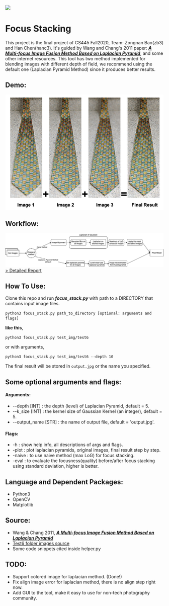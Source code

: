 ![](https://visitor-badge.glitch.me/badge?page_id=bznick98.Focus_Stacking)
# Focus Stacking

This project is the final project of CS445 Fall2020,
Team: Zongnan Bao(zb3) and Han Chen(hanc3). It's guided by Wang and Chang's 2011 paper: ***[A Multi-focus Image Fusion Method Based on Laplacian Pyramid](https://pdfs.semanticscholar.org/9079/27b96fa87283efbc5f9a9a4202a7f8e879ff.pdf?_ga=2.245832256.531696024.1607257913-188213619.1607257913)***, and some other internet resources.
This tool has two method implemented for blending images with different depth of field, we recommend using the default one (Laplacian Pyramid Method) since it produces better results.

## Demo:
![Demo Tie](./demo.png)

## Workflow:
![Image of project workflow](./workflow.png)
[> Detailed Report](Final%20Project%20Docs/CS445%20Final%20Project%20Report.pdf)

## How To Use:
Clone this repo and run ***focus_stack.py*** with path to a DIRECTORY that contains input image files.
```console
python3 focus_stack.py path_to_directory [optional: arguments and flags]
```
**like this**, 
```console
python3 focus_stack.py test_img/test6
```
or with arguments,

```console 
python3 focus_stack.py test_img/test6 --depth 10
```
The final result will be stored in `output.jpg` or the name you specified.

## Some optional arguments and flags:
#### Arguments:
* --depth [INT] : the depth (level) of Laplacian Pyramid, default = 5.
* --k_size [INT] : the kernel size of Gaussian Kernel (an integer), default = 5.
* --output_name [STR] : the name of output file, default = 'output.jpg'.

#### Flags:
* -h : show help info, all descriptions of args and flags.
* -plot : plot laplacian pyramids, original images, final result step by step.
* -naive : to use naive method (max LoG) for focus stacking.
* -eval : to evaluate the focusness(quality) before/after focus stacking using standard deviation, higher is better.

## Language and Dependent Packages:
* Python3
* OpenCV
* Matplotlib

## Source:
* Wang & Chang 2011, ***[A Multi-focus Image Fusion Method Based on Laplacian Pyramid](https://pdfs.semanticscholar.org/9079/27b96fa87283efbc5f9a9a4202a7f8e879ff.pdf?_ga=2.245832256.531696024.1607257913-188213619.1607257913)***
* [Test6 folder images source](https://www.cambridgeincolour.com/tutorials/focus-stacking.htm)
* Some code snippets cited inside helper.py

## TODO:
* Support colored image for laplacian method. (Done!)
* Fix align image error for laplacian method, there is no align step right now. 
* Add GUI to the tool, make it easy to use for non-tech photography community.
